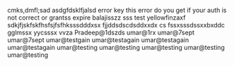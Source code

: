 
cmks,dmfl;sad
asdgfdsklfjalsd
error key
this error do you get if your auth is not correct or grantss expire balajisszz
sss
test yellowfinzaxf
sdkjfjskfskfhsfsjfsfhksssdddxsx
fjjddsdscdsddxxdx
cs
fssxsssdssxxbxddc
gglmssx
yycsssx
vvza
Pradeep@1dszds
umar@1rx
umar@7sept
umar@7sept
umar@testgain
umar@testagain
umar@testagain
umar@testagain
umar@testing
umar@testing
umar@testing
umar@testing
umar@testing
